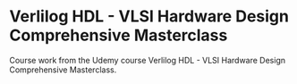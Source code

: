 # Verlilog HDL - VLSI Hardware Design Comprehensive Masterclass

Course work from the Udemy course Verlilog HDL - VLSI Hardware Design Comprehensive Masterclass. 
